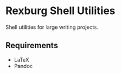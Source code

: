 # Rexburg Shell Utilities
Shell utilities for large writing projects.

## Requirements
- LaTeX
- Pandoc

